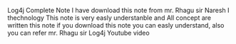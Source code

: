 Log4j Complete Note 
I have download this note from mr. Rhagu sir Naresh I thechnology 
This note is very easly understanble and All concept are written this note 
if you download this note you can easly understand, also you can refer mr. Rhagu sir Log4j Youtube video
